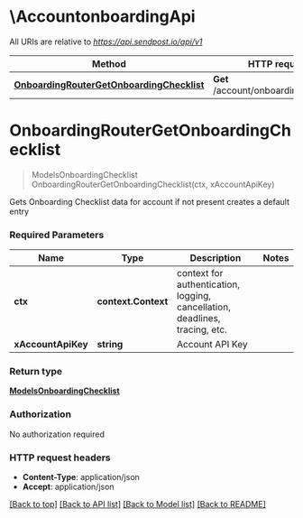 # \AccountonboardingApi

All URIs are relative to *https://api.sendpost.io/api/v1*

Method | HTTP request | Description
------------- | ------------- | -------------
[**OnboardingRouterGetOnboardingChecklist**](AccountonboardingApi.md#OnboardingRouterGetOnboardingChecklist) | **Get** /account/onboarding/checklist | 


# **OnboardingRouterGetOnboardingChecklist**
> ModelsOnboardingChecklist OnboardingRouterGetOnboardingChecklist(ctx, xAccountApiKey)


Gets Onboarding Checklist data for account if not present creates a default entry

### Required Parameters

Name | Type | Description  | Notes
------------- | ------------- | ------------- | -------------
 **ctx** | **context.Context** | context for authentication, logging, cancellation, deadlines, tracing, etc.
  **xAccountApiKey** | **string**| Account API Key | 

### Return type

[**ModelsOnboardingChecklist**](models.OnboardingChecklist.md)

### Authorization

No authorization required

### HTTP request headers

 - **Content-Type**: application/json
 - **Accept**: application/json

[[Back to top]](#) [[Back to API list]](../README.md#documentation-for-api-endpoints) [[Back to Model list]](../README.md#documentation-for-models) [[Back to README]](../README.md)

